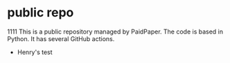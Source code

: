 # public repo
1111
This is a public repository managed by PaidPaper. The code is based in Python. It has several GitHub actions.
- Henry's test
